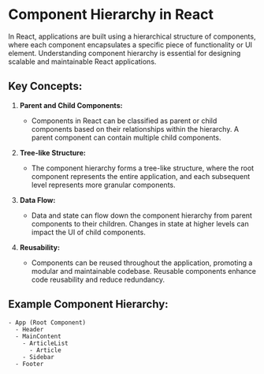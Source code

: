 # Component Hierarchy in React

In React, applications are built using a hierarchical structure of components, where each component encapsulates a specific piece of functionality or UI element. Understanding component hierarchy is essential for designing scalable and maintainable React applications.

## Key Concepts:

1. **Parent and Child Components:**

   - Components in React can be classified as parent or child components based on their relationships within the hierarchy. A parent component can contain multiple child components.

2. **Tree-like Structure:**

   - The component hierarchy forms a tree-like structure, where the root component represents the entire application, and each subsequent level represents more granular components.

3. **Data Flow:**

   - Data and state can flow down the component hierarchy from parent components to their children. Changes in state at higher levels can impact the UI of child components.

4. **Reusability:**
   - Components can be reused throughout the application, promoting a modular and maintainable codebase. Reusable components enhance code reusability and reduce redundancy.

## Example Component Hierarchy:

```plaintext
- App (Root Component)
  - Header
  - MainContent
    - ArticleList
      - Article
    - Sidebar
  - Footer
```
